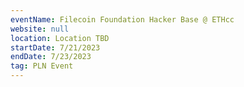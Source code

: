 ```yaml
---
eventName: Filecoin Foundation Hacker Base @ ETHcc
website: null
location: Location TBD
startDate: 7/21/2023
endDate: 7/23/2023
tag: PLN Event
---
```


